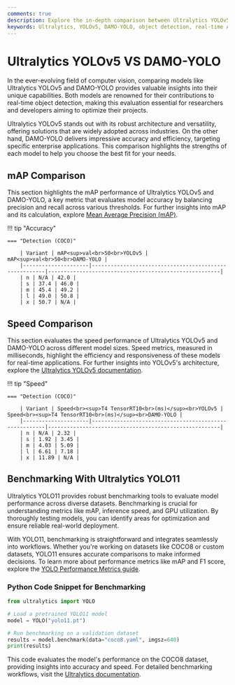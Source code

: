 ```yaml
---
comments: true
description: Explore the in-depth comparison between Ultralytics YOLOv5 and DAMO-YOLO, highlighting their performance in object detection, real-time AI, and edge AI applications. Discover how these models excel in computer vision tasks and redefine capabilities in diverse industries.
keywords: Ultralytics, YOLOv5, DAMO-YOLO, object detection, real-time AI, edge AI, computer vision, AI models, model comparison
---
```


# Ultralytics YOLOv5 VS DAMO-YOLO

In the ever-evolving field of computer vision, comparing models like Ultralytics YOLOv5 and DAMO-YOLO provides valuable insights into their unique capabilities. Both models are renowned for their contributions to real-time object detection, making this evaluation essential for researchers and developers aiming to optimize their projects.

Ultralytics YOLOv5 stands out with its robust architecture and versatility, offering solutions that are widely adopted across industries. On the other hand, DAMO-YOLO delivers impressive accuracy and efficiency, targeting specific enterprise applications. This comparison highlights the strengths of each model to help you choose the best fit for your needs.

## mAP Comparison

This section highlights the mAP performance of Ultralytics YOLOv5 and DAMO-YOLO, a key metric that evaluates model accuracy by balancing precision and recall across various thresholds. For further insights into mAP and its calculation, explore [Mean Average Precision (mAP)](https://www.ultralytics.com/glossary/mean-average-precision-map).

!!! tip "Accuracy"

    === "Detection (COCO)"

    	| Variant | mAP<sup>val<br>50<br>YOLOv5 | mAP<sup>val<br>50<br>DAMO-YOLO |
    	|---------------------|-------------------------------------------------------|-------------------------------------------------------|
    	| n | N/A | 42.0 |
    	| s | 37.4 | 46.0 |
    	| m | 45.4 | 49.2 |
    	| l | 49.0 | 50.8 |
    	| x | 50.7 | N/A |


## Speed Comparison

This section evaluates the speed performance of Ultralytics YOLOv5 and DAMO-YOLO across different model sizes. Speed metrics, measured in milliseconds, highlight the efficiency and responsiveness of these models for real-time applications. For further insights into YOLOv5's architecture, explore the [Ultralytics YOLOv5 documentation](https://docs.ultralytics.com/yolov5/tutorials/architecture_description/).

!!! tip "Speed"

    === "Detection (COCO)"

    	| Variant | Speed<br><sup>T4 TensorRT10<br>(ms)</sup><br>YOLOv5 | Speed<br><sup>T4 TensorRT10<br>(ms)</sup><br>DAMO-YOLO |
    	|---------------------|-------------------------------------------------------|-------------------------------------------------------|
    	| n | N/A | 2.32 |
    	| s | 1.92 | 3.45 |
    	| m | 4.03 | 5.09 |
    	| l | 6.61 | 7.18 |
    	| x | 11.89 | N/A |

## Benchmarking With Ultralytics YOLO11

Ultralytics YOLO11 provides robust benchmarking tools to evaluate model performance across diverse datasets. Benchmarking is crucial for understanding metrics like mAP, inference speed, and GPU utilization. By thoroughly testing models, you can identify areas for optimization and ensure reliable real-world deployment.

With YOLO11, benchmarking is straightforward and integrates seamlessly into workflows. Whether you're working on datasets like COCO8 or custom datasets, YOLO11 ensures accurate comparisons to make informed decisions. To learn more about performance metrics like mAP and F1 score, explore the [YOLO Performance Metrics guide](https://docs.ultralytics.com/guides/).

### Python Code Snippet for Benchmarking

```python
from ultralytics import YOLO

# Load a pretrained YOLO11 model
model = YOLO("yolo11.pt")

# Run benchmarking on a validation dataset
results = model.benchmark(data="coco8.yaml", imgsz=640)
print(results)
```

This code evaluates the model's performance on the COCO8 dataset, providing insights into accuracy and speed. For detailed benchmarking workflows, visit the [Ultralytics documentation](https://docs.ultralytics.com/).
